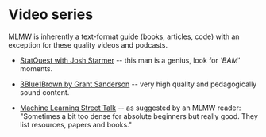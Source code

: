 # Video series

MLMW is inherently a text-format guide (books, articles, code)
with an exception for these quality videos and podcasts.

- [StatQuest with Josh Starmer](https://www.youtube.com/channel/UCtYLUTtgS3k1Fg4y5tAhLbw)
  -- this man is a genius, look for _'BAM'_ moments.

- [3Blue1Brown by Grant Sanderson](https://www.3blue1brown.com/)
  -- very high quality and pedagogically sound content.

- [Machine Learning Street Talk](https://www.youtube.com/c/machinelearningstreettalk)
  -- as suggested by an MLMW reader:
  "Sometimes a bit too dense for absolute beginners but really good.
  They list resources, papers and books."
